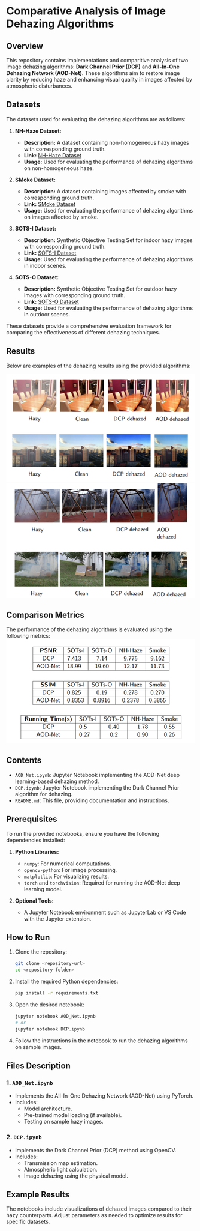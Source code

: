 # Comparative Analysis of Image Dehazing Algorithms

## Overview
This repository contains implementations and comparitive analysis of two image dehazing algorithms: **Dark Channel Prior (DCP)** and **All-In-One Dehazing Network (AOD-Net)**. These algorithms aim to restore image clarity by reducing haze and enhancing visual quality in images affected by atmospheric disturbances.

## Datasets
The datasets used for evaluating the dehazing algorithms are as follows:

1. **NH-Haze Dataset:**
    - **Description:** A dataset containing non-homogeneous hazy images with corresponding ground truth.
    - **Link:** [NH-Haze Dataset](https://data.vision.ee.ethz.ch/cvl/ntire20/nh-haze/)
    - **Usage:** Used for evaluating the performance of dehazing algorithms on non-homogeneous haze.

2. **SMoke Dataset:**
    - **Description:** A dataset containing images affected by smoke with corresponding ground truth.
    - **Link:** [SMoke Dataset](https://example.com/smoke-dataset)
    - **Usage:** Used for evaluating the performance of dehazing algorithms on images affected by smoke.

3. **SOTS-I Dataset:**
    - **Description:** Synthetic Objective Testing Set for indoor hazy images with corresponding ground truth.
    - **Link:** [SOTS-I Dataset](https://example.com/sots-i-dataset)
    - **Usage:** Used for evaluating the performance of dehazing algorithms in indoor scenes.

4. **SOTS-O Dataset:**
    - **Description:** Synthetic Objective Testing Set for outdoor hazy images with corresponding ground truth.
    - **Link:** [SOTS-O Dataset](https://example.com/sots-o-dataset)
    - **Usage:** Used for evaluating the performance of dehazing algorithms in outdoor scenes.

These datasets provide a comprehensive evaluation framework for comparing the effectiveness of different dehazing techniques.

## Results

Below are examples of the dehazing results using the provided algorithms:

![Dehazing Example](./Analysis/Output_1.png)
![Dehazing Example](./Analysis/Output_2.png)

## Comparison Metrics

The performance of the dehazing algorithms is evaluated using the following metrics:
![Comparison Metrics](./Analysis/Comparison_Metrics.png)

## Contents
- `AOD_Net.ipynb`: Jupyter Notebook implementing the AOD-Net deep learning-based dehazing method.
- `DCP.ipynb`: Jupyter Notebook implementing the Dark Channel Prior algorithm for dehazing.
- `README.md`: This file, providing documentation and instructions.

## Prerequisites
To run the provided notebooks, ensure you have the following dependencies installed:

1. **Python Libraries:**
   - `numpy`: For numerical computations.
   - `opencv-python`: For image processing.
   - `matplotlib`: For visualizing results.
   - `torch` and `torchvision`: Required for running the AOD-Net deep learning model.

2. **Optional Tools:**
   - A Jupyter Notebook environment such as JupyterLab or VS Code with the Jupyter extension.

## How to Run
1. Clone the repository:
   ```bash
   git clone <repository-url>
   cd <repository-folder>
   ```

2. Install the required Python dependencies:
   ```bash
   pip install -r requirements.txt
   ```

3. Open the desired notebook:
   ```bash
   jupyter notebook AOD_Net.ipynb
   # or
   jupyter notebook DCP.ipynb
   ```

4. Follow the instructions in the notebook to run the dehazing algorithms on sample images.

## Files Description
### 1. `AOD_Net.ipynb`
- Implements the All-In-One Dehazing Network (AOD-Net) using PyTorch.
- Includes:
  - Model architecture.
  - Pre-trained model loading (if available).
  - Testing on sample hazy images.

### 2. `DCP.ipynb`
- Implements the Dark Channel Prior (DCP) method using OpenCV.
- Includes:
  - Transmission map estimation.
  - Atmospheric light calculation.
  - Image dehazing using the physical model.

## Example Results
The notebooks include visualizations of dehazed images compared to their hazy counterparts. Adjust parameters as needed to optimize results for specific datasets.




